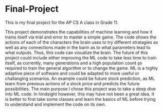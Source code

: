 # Final-Project
This is my final project for the AP CS A class in Grade 11.

This project demonstrates the capabilities of machine learning and how it trains itself via trial and error to master a simple game. The code shows the actions of each of the characters the brain uses to try different stratagies as well as any connections made in the barin as to what parameters lead to what outputs. Thus, this code can visualize the brain. 
The future of this project could include either improving the ML code to take less time to train itself, as currently, many generations and a high population count şs required to train the general algorithm or to change the game. ML is a highly adaptive piece of software and could be adapted to more useful or challanging scenarios. An example could be future stock prediction, as ML learn from previous actions of a stock price and predicts the future possibilities.
The main purpose I chose this project was to take a deep dive into ML code. In hindsight however, this may have not been a great idea. It is better to first take some classes and learn the basics of ML before trying to understand and implement the code on its own.
